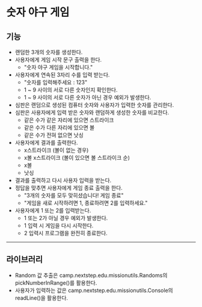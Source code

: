 # 숫자 야구 게임

## 기능

- 랜덤한 3개의 숫자를 생성한다.
- 사용자에게 게임 시작 문구 출력을 한다.
    - "숫자 야구 게임을 시작합니다."
- 사용자에게 연속된 3자리 수를 입력 받는다.
    - "숫자를 입력해주세요 : 123"
    -  1 ~ 9 사이의 서로 다른 숫자인지 확인한다.
    -  1 ~ 9 사이의 서로 다른 숫자가 아닌 경우 예외가 발생한다.
- 심판은 랜덤으로 생성된 컴퓨터 숫자와 사용자가 입력한 숫자를 관리한다.
- 심판은 사용자에게 입력 받은 숫자와 랜덤하게 생성한 숫자를 비교한다.
    - 같은 수가 같은 자리에 있으면 스트라이크
    - 같은 수가 다른 자리에 있으면 볼
    - 같은 수가 전혀 없으면 낫싱
- 사용자에게 결과를 출력한다.
    - x스트라이크 (볼이 없는 경우)
    - x볼 x스트라이크 (볼이 있으면 볼 스트라이크 순)
    - x볼
    - 낫싱
- 결과를 출력하고 다시 사용자 입력을 받는다.
- 정답을 맞추면 사용자에게 게임 종료 출력을 한다.
    - "3개의 숫자를 모두 맞히셨습니다! 게임 종료"
    - "게임을 새로 시작하려면 1, 종료하려면 2를 입력하세요."
- 사용자에게 1 또는 2를 입력받는다.
    - 1 또는 2가 아닐 경우 예외가 발생한다.
    - 1 입력 시 게임을 다시 시작한다.
    - 2 입력시 프로그램을 완전히 종료한다.


---

## 라이브러리

- Random 값 추출은 camp.nextstep.edu.missionutils.Randoms의 pickNumberInRange()를 활용한다.
- 사용자가 입력하는 값은 camp.nextstep.edu.missionutils.Console의 readLine()을 활용한다.
